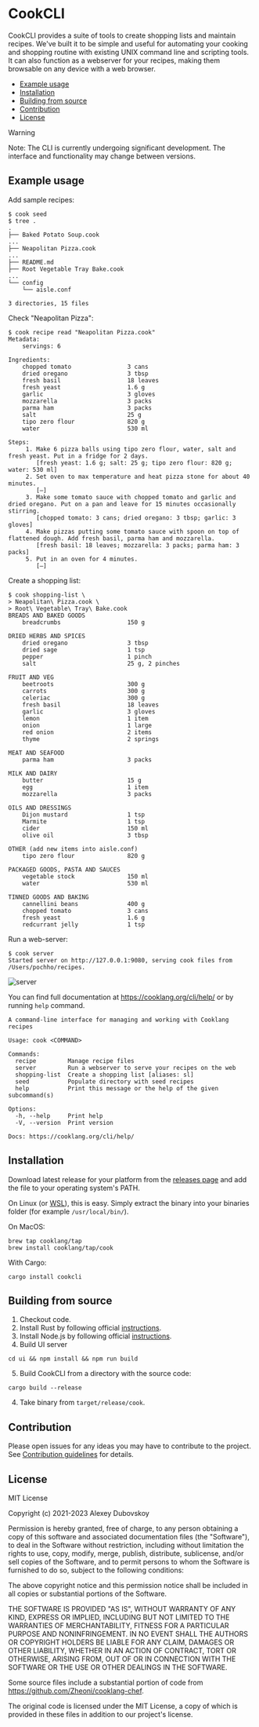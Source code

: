 # CookCLI

CookCLI provides a suite of tools to create shopping lists and maintain recipes. We've built it to be simple and useful for automating your cooking and shopping routine with existing UNIX command line and scripting tools. It can also function as a webserver for your recipes, making them browsable on any device with a web browser.

* [Example usage](#example-usage)
* [Installation](#installation)
* [Building from source](#building-from-source)
* [Contribution](#contribution)
* [License](#license)


> [!WARNING]
> Note: The CLI is currently undergoing significant development.
> The interface and functionality may change between versions.


## Example usage

Add sample recipes:

```
$ cook seed
$ tree .
.
├── Baked Potato Soup.cook
...
├── Neapolitan Pizza.cook
...
├── README.md
├── Root Vegetable Tray Bake.cook
...
└── config
    └── aisle.conf

3 directories, 15 files
```

Check "Neapolitan Pizza":
```
$ cook recipe read "Neapolitan Pizza.cook"
Metadata:
    servings: 6

Ingredients:
    chopped tomato                3 cans
    dried oregano                 3 tbsp
    fresh basil                   18 leaves
    fresh yeast                   1.6 g
    garlic                        3 gloves
    mozzarella                    3 packs
    parma ham                     3 packs
    salt                          25 g
    tipo zero flour               820 g
    water                         530 ml

Steps:
     1. Make 6 pizza balls using tipo zero flour, water, salt and fresh yeast. Put in a fridge for 2 days.
        [fresh yeast: 1.6 g; salt: 25 g; tipo zero flour: 820 g; water: 530 ml]
     2. Set oven to max temperature and heat pizza stone for about 40 minutes.
        [–]
     3. Make some tomato sauce with chopped tomato and garlic and dried oregano. Put on a pan and leave for 15 minutes occasionally stirring.
        [chopped tomato: 3 cans; dried oregano: 3 tbsp; garlic: 3 gloves]
     4. Make pizzas putting some tomato sauce with spoon on top of flattened dough. Add fresh basil, parma ham and mozzarella.
        [fresh basil: 18 leaves; mozzarella: 3 packs; parma ham: 3 packs]
     5. Put in an oven for 4 minutes.
        [–]

```

Create a shopping list:
```
$ cook shopping-list \
> Neapolitan\ Pizza.cook \
> Root\ Vegetable\ Tray\ Bake.cook
BREADS AND BAKED GOODS
    breadcrumbs                   150 g

DRIED HERBS AND SPICES
    dried oregano                 3 tbsp
    dried sage                    1 tsp
    pepper                        1 pinch
    salt                          25 g, 2 pinches

FRUIT AND VEG
    beetroots                     300 g
    carrots                       300 g
    celeriac                      300 g
    fresh basil                   18 leaves
    garlic                        3 gloves
    lemon                         1 item
    onion                         1 large
    red onion                     2 items
    thyme                         2 springs

MEAT AND SEAFOOD
    parma ham                     3 packs

MILK AND DAIRY
    butter                        15 g
    egg                           1 item
    mozzarella                    3 packs

OILS AND DRESSINGS
    Dijon mustard                 1 tsp
    Marmite                       1 tsp
    cider                         150 ml
    olive oil                     3 tbsp

OTHER (add new items into aisle.conf)
    tipo zero flour               820 g

PACKAGED GOODS, PASTA AND SAUCES
    vegetable stock               150 ml
    water                         530 ml

TINNED GOODS AND BAKING
    cannellini beans              400 g
    chopped tomato                3 cans
    fresh yeast                   1.6 g
    redcurrant jelly              1 tsp
```

Run a web-server:

    $ cook server
    Started server on http://127.0.0.1:9080, serving cook files from /Users/pochho/recipes.

![server](https://user-images.githubusercontent.com/4168619/148116974-7010e265-5aa8-4990-a4b9-f85abe3eafb0.png)


You can find full documentation at https://cooklang.org/cli/help/ or by running `help` command.

```
A command-line interface for managing and working with Cooklang recipes

Usage: cook <COMMAND>

Commands:
  recipe         Manage recipe files
  server         Run a webserver to serve your recipes on the web
  shopping-list  Create a shopping list [aliases: sl]
  seed           Populate directory with seed recipes
  help           Print this message or the help of the given subcommand(s)

Options:
  -h, --help     Print help
  -V, --version  Print version

Docs: https://cooklang.org/cli/help/
```

## Installation

Download latest release for your platform from the [releases page](https://github.com/cooklang/CookCLI/releases) and add the file to your operating system's PATH.

On Linux (or [WSL](https://docs.microsoft.com/en-us/windows/wsl/about)), this is easy. Simply extract the binary into your binaries folder (for example `/usr/local/bin/`).

On MacOS:

    brew tap cooklang/tap
    brew install cooklang/tap/cook

With Cargo:

    cargo install cookcli

## Building from source

1. Checkout code.
2. Install Rust by following official [instructions](https://www.rust-lang.org/tools/install).
3. Install Node.js by following official [instructions](https://nodejs.org/en/learn/getting-started/how-to-install-nodejs).
4. Build UI server

```
cd ui && npm install && npm run build
```
5. Build CookCLI from a directory with the source code:

```
cargo build --release
```
4. Take binary from `target/release/cook`.

## Contribution

Please open issues for any ideas you may have to contribute to the project. See [Contribution guidelines](CONTRIBUTING.md) for details.

## License

MIT License

Copyright (c) 2021-2023 Alexey Dubovskoy

Permission is hereby granted, free of charge, to any person obtaining a copy
of this software and associated documentation files (the "Software"), to deal
in the Software without restriction, including without limitation the rights
to use, copy, modify, merge, publish, distribute, sublicense, and/or sell
copies of the Software, and to permit persons to whom the Software is
furnished to do so, subject to the following conditions:

The above copyright notice and this permission notice shall be included in all
copies or substantial portions of the Software.

THE SOFTWARE IS PROVIDED "AS IS", WITHOUT WARRANTY OF ANY KIND, EXPRESS OR
IMPLIED, INCLUDING BUT NOT LIMITED TO THE WARRANTIES OF MERCHANTABILITY,
FITNESS FOR A PARTICULAR PURPOSE AND NONINFRINGEMENT. IN NO EVENT SHALL THE
AUTHORS OR COPYRIGHT HOLDERS BE LIABLE FOR ANY CLAIM, DAMAGES OR OTHER
LIABILITY, WHETHER IN AN ACTION OF CONTRACT, TORT OR OTHERWISE, ARISING FROM,
OUT OF OR IN CONNECTION WITH THE SOFTWARE OR THE USE OR OTHER DEALINGS IN THE
SOFTWARE.

Some source files include a substantial portion of code from
https://github.com/Zheoni/cooklang-chef.

The original code is licensed under the MIT License, a copy of which
is provided in these files in addition to our project's license.
